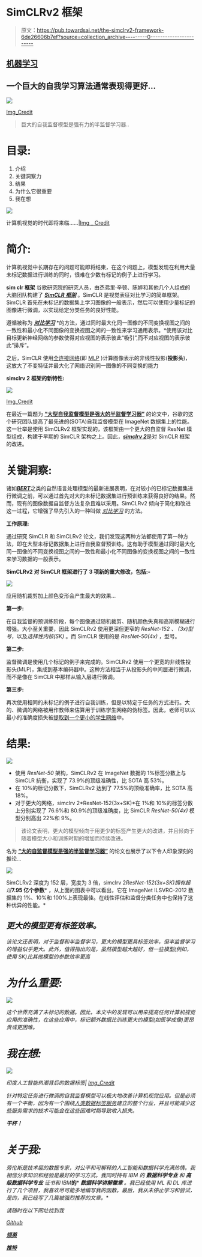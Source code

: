 # SimCLRv2 框架

> 原文：<https://pub.towardsai.net/the-simclrv2-framework-6de26606b7ef?source=collection_archive---------0----------------------->

## [机器学习](https://towardsai.net/p/category/machine-learning)

## 一个巨大的自我学习算法通常表现得更好…

![](img/2d4f3eeac08a2ec47ed877f7cb29c815.png)

[Img_Credit](https://ai.googleblog.com/2020/04/advancing-self-supervised-and-semi.html)

> 巨大的自我监督模型是强有力的半监督学习器..

# 目录:

1.  介绍
2.  关键洞察力
3.  结果
4.  为什么它很重要
5.  我在想

![](img/d13a4a0e5550026568eae64fd443bb06.png)

计算机视觉的时代即将来临……|[Img _ Credit](https://www.iotforall.com/wp-content/uploads/2017/08/08.17-Computer-Vision.jpg)

# **简介:**

计算机视觉中长期存在的问题可能即将结束，在这个问题上，模型发现在利用大量未标记数据进行训练的同时，很难在少数有标记的例子上进行学习。

**sim clr 框架**
谷歌研究院的研究人员，由杰弗里·辛顿、陈婷和其他几个人组成的大脑团队构建了 [***SimCLR 框架***](https://github.com/google-research/simclr) 。SimCLR 是视觉表征对比学习的简单框架。SimCLR 首先在未标记的数据集上学习图像的一般表示，然后可以使用少量标记的图像进行微调，以实现给定分类任务的良好性能。

遵循被称为 [***对比学习***](https://ankeshanand.com/blog/2020/01/26/contrative-self-supervised-learning.html) *的方法，通过同时最大化同一图像的不同变换视图之间的一致性和最小化不同图像的变换视图之间的一致性来学习通用表示。*使用该对比目标更新神经网络的参数使得对应视图的表示彼此“吸引”,而不对应视图的表示彼此“排斥”。

之后，SimCLR 使用[全连接网络](https://en.wikipedia.org/wiki/Convolutional_neural_network#Fully_connected)(即 [MLP](https://en.wikipedia.org/wiki/Multilayer_perceptron) )计算图像表示的非线性投影(**投影头**)，这放大了不变特征并最大化了网络识别同一图像的不同变换的能力

**simclrv 2 框架的新特性:**

![](img/b52424e2b70876a2f5bd931ec3385f08.png)

[Img_Credit](https://arxiv.org/pdf/2006.10029.pdf)

在最近一篇题为 [**“大型自我监督模型是强大的半监督学习器”**](https://arxiv.org/abs/2006.10029) 的论文中，谷歌的这个研究团队提高了最先进的(SOTA)自我监督模型在 ImageNet 数据集上的性能。这一壮举是使用 SimCLRv2 框架实现的，该框架由一个更大的自监督 ResNet 模型组成，构建于早期的 SimCLR 架构之上。因此，[***simclrv 2***](https://arxiv.org/pdf/2006.10029.pdf)是对 SimCLR 框架的改进。

# **关键洞察:**

诸如[***BERT***](https://arxiv.org/abs/1810.04805)之类的自然语言处理模型的最新进展表明，在对较小的已标记数据集进行微调之前，可以通过首先对大的未标记数据集进行预训练来获得良好的结果。然而，现有的图像数据自监督方法复杂且难以采用。SimCLRv2 倾向于简化和改进这一过程，它增强了早先引入的一种叫做 [*对比学习*](https://ankeshanand.com/blog/2020/01/26/contrative-self-supervised-learning.html) 的方法。

**工作原理:**

通过研究 SimCLR 和 SimCLRv2 论文，我们发现这两种方法都使用了第一种方法，即在大型未标记数据集上进行自我监督预训练。这有助于模型通过同时最大化同一图像的不同变换视图之间的一致性和最小化不同图像的变换视图之间的一致性来学习数据的一般表示。

**SimCLRv2 对 SimCLR 框架进行了 3 项新的重大修改，包括:-**

![](img/165828bcb50f2d5c2a59436790cfda14.png)

应用随机裁剪加上颜色变形会产生最大的效果…

**第一步:**

在自我监督的预训练阶段，每个图像通过随机裁剪、随机颜色失真和高斯模糊进行增强。大小至关重要，因此 SimCLRv2 使用更深但更窄的 *ResNet-152* 、 *(3x)型号*，以及*选择性内核(SK)* 。而 SimCLR 使用的是 *ResNet-50(4x)* ，型号。

**第二步:**

监督微调是使用几个标记的例子来完成的。SimCLRv2 使用一个更宽的非线性投影头(MLP)，集成到基本编码器中。这种方法相当于从投影头的中间层进行微调，而不是像在 SimCLR 中那样从输入层进行微调。

**第三步:**

再次使用相同的未标记的例子进行自我训练，但是以特定于任务的方式进行。大的、微调的网络被用作教师来估算用于训练学生网络的伪标签。因此，老师可以以最小的准确度损失被[提取到一个更小的学生网络](https://arxiv.org/pdf/2006.10029.pdf)中。

# **结果**:

![](img/7168dddc7ef80232b9b424d0df4dab1a.png)

*   使用 *ResNet-50* 架构，SimCLRv2 在 ImageNet 数据的 1%标签分数上与 SimCLR 抗衡，实现了 73.9%的顶级准确性，比 SOTA 高 53%。
*   在 10%的标记分数下，SimCLRv2 达到了 77.5%的顶级准确率，比 SOTA 高 18%。
*   对于更大的网络，simclrv 2*ResNet-152(3x+SK)*在 1%和 10%的标签分数上分别实现了 76.6%和 80.9%的顶级准确度，比 SimCLR *ResNet-50(4x)* 模型分别高出 22%和 9%。

> 该论文表明，更大的模型倾向于用更少的标签产生更大的改进，并且倾向于随着模型大小和训练时期的增加而持续改进。

名为 [**“大的自监督模型是强的半监督学习器”**](https://arxiv.org/abs/2006.10029) 的论文也展示了以下令人印象深刻的推论…

![](img/70bf7407787b0697782b9db7e48a9dd6.png)

SimCLRv2 深度为 152 层，宽度为 3 倍，simclrv 2*ResNet-152(3x+SK)*拥有超过****7.95 亿个参数*** ，从上面的图表中可以看出，它在 ImageNet ILSVRC-2012 数据集的 1%、10%和 100%上表现最佳。在线性评估和监督分类任务中也保持了这种优异的性能。*

## *更大的模型更有标签效率。*

*该论文还表明，对于监督和半监督学习，更大的模型更具标签效率，但半监督学习的增益似乎更大。此外，值得指出的是，虽然模型越大越好，但一些模型(例如，使用 SK)比其他模型的参数效率更高*

# ***为什么重要:***

*![](img/28a9a79da324bac7f3b1ca5317e01fbf.png)*

*这个世界充满了未标记的数据。因此，本文中的发现可以用来提高任何计算机视觉应用的准确性，在这些应用中，标记额外数据比训练更大的模型(如医学成像)更昂贵或更困难。*

# ***我在想:***

*![](img/d5e069adc8a753f5827d0c0965d92168.png)*

*印度人工智能热潮背后的数据标签| [Img_Credit](https://www.google.com/url?sa=i&url=https%3A%2F%2Fwww.dailyo.in%2Ftechnology%2Fdata-labelling-artificial-intelligence-indian-ai-sector-facebook-technology%2Fstory%2F1%2F32396.html&psig=AOvVaw3N9VBb76Tw2xUw5QR8WeJk&ust=1600010608499000&source=images&cd=vfe&ved=0CA0QjhxqFwoTCPCny5v24-sCFQAAAAAdAAAAABAD)*

*针对特定任务进行微调的自我监督模型可以极大地改善计算机视觉应用。但是必须有一个平衡，因为有一个围绕[人类数据标签服务](https://www.google.com/url?sa=i&url=https%3A%2F%2Fwww.dailyo.in%2Ftechnology%2Fdata-labelling-artificial-intelligence-indian-ai-sector-facebook-technology%2Fstory%2F1%2F32396.html&psig=AOvVaw3N9VBb76Tw2xUw5QR8WeJk&ust=1600010608499000&source=images&cd=vfe&ved=0CA0QjhxqFwoTCPCny5v24-sCFQAAAAAdAAAAABAD)建立的整个行业，并且可能减少这些服务需求的技术可能会在这些困难时期导致收入损失。*

***干杯！***

# *关于我:*

*劳伦斯是技术层的数据专家，对公平和可解释的人工智能和数据科学充满热情。我相信分享知识和经验是最好的学习方式。我同时持有 IBM 的 ***数据科学专业*** *和* ***高级数据科学专业*** *证书和 IBM****的*** ***数据科学讲解徽章*** *。我已经使用 ML 和 DL 库进行了几个项目，我喜欢尽可能多地编写我的函数。最后，我从未停止学习和尝试，是的，我已经写了几篇被强烈推荐的文章。**

*请随时在以下网址找到我*

*[Github](https://github.com/Lawrence-Krukrubo)*

*[**领英**](https://www.linkedin.com/in/lawrencekrukrubo/)*

*[**推特**](https://twitter.com/LKrukrubo)*